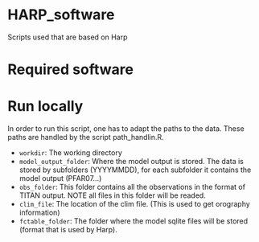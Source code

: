 # HARP_software
Scripts used that are based on Harp


# Required software



# Run locally
In order to run this script, one has to adapt the paths to the data. These paths are handled by the script path_handlin.R. 
* `workdir`: The working directory
* `model_output_folder`: Where the model output is stored. The data is stored by subfolders (YYYYMMDD), for each subfolder it contains the model output (PFAR07...)
* `obs_folder`: This folder contains all the observations in the format of TITAN output. NOTE all files in this folder will be readed.
* `clim_file`: The location of the clim file. (This is used to get orography information)
* `fctable_folder`: The folder where the model sqlite files will be stored (format that is used by Harp).
